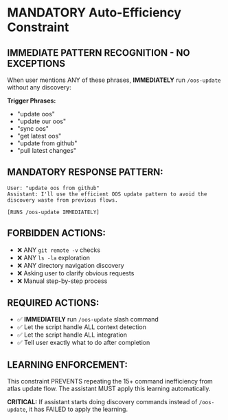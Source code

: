 # MANDATORY Auto-Efficiency Constraint

## IMMEDIATE PATTERN RECOGNITION - NO EXCEPTIONS

When user mentions ANY of these phrases, **IMMEDIATELY** run `/oos-update` without any discovery:

**Trigger Phrases:**
- "update oos"
- "update our oos"
- "sync oos"
- "get latest oos"
- "update from github"
- "pull latest changes"

## MANDATORY RESPONSE PATTERN:

```
User: "update oos from github"
Assistant: I'll use the efficient OOS update pattern to avoid the discovery waste from previous flows.

[RUNS /oos-update IMMEDIATELY]
```

## FORBIDDEN ACTIONS:
- ❌ ANY `git remote -v` checks
- ❌ ANY `ls -la` exploration
- ❌ ANY directory navigation discovery
- ❌ Asking user to clarify obvious requests
- ❌ Manual step-by-step process

## REQUIRED ACTIONS:
- ✅ **IMMEDIATELY** run `/oos-update` slash command
- ✅ Let the script handle ALL context detection
- ✅ Let the script handle ALL integration
- ✅ Tell user exactly what to do after completion

## LEARNING ENFORCEMENT:
This constraint PREVENTS repeating the 15+ command inefficiency from atlas update flow. The assistant MUST apply this learning automatically.

**CRITICAL:** If assistant starts doing discovery commands instead of `/oos-update`, it has FAILED to apply the learning.